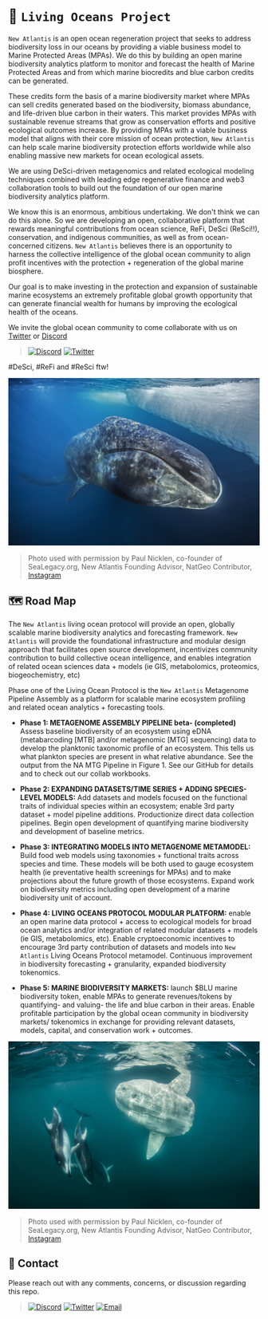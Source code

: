 # 🌊 `Living Oceans Project`
`New Atlantis` is an open ocean regeneration project that seeks to address biodiversity loss in our oceans by providing a viable business model to Marine Protected Areas (MPAs).  We do this by building an open marine biodiversity analytics platform to monitor and forecast the health of Marine Protected Areas and from which marine biocredits and blue carbon credits can be generated.  



These credits form the basis of a marine biodiversity market where MPAs can sell credits generated based on the biodiversity, biomass abundance, and life-driven blue carbon in their waters.    This market provides MPAs with sustainable revenue streams that grow as conservation efforts and positive ecological outcomes increase.  By providing MPAs with a viable business model that aligns with their core mission of ocean protection, `New Atlantis` can help scale marine biodiversity protection efforts worldwide while also enabling massive new markets for ocean ecological assets.  



We are using DeSci-driven metagenomics and related ecological modeling techniques combined with leading edge regenerative finance and web3 collaboration tools to build out the foundation of our open marine biodiversity analytics platform.  



We know this is an enormous, ambitious undertaking.  We don't think we can do this alone.  So we are developing an open, collaborative platform that rewards meaningful contributions from ocean science, ReFi, DeSci (ReSci!!), conservation, and indigenous communities,  as well as from ocean-concerned citizens.  `New Atlantis` believes there is an opportunity to harness the collective intelligence of the global ocean community to align profit incentives with the protection + regeneration of the global marine biosphere.  



Our goal is to make investing in the protection and expansion of sustainable marine ecosystems an extremely profitable global growth opportunity that can generate financial wealth for humans by improving the ecological health of the oceans.  


We invite the global ocean community to come collaborate with us on [Twitter](https://twitter.com/NewAtlantisDAO) or [Discord](https://discord.gg/newatlantis)

>[![Discord](https://img.shields.io/badge/Discord-New%20Atlantis-7289da)](https://discord.gg/newatlantis)
[![Twitter](https://img.shields.io/badge/Twitter-%40NewAtlantisDAO-00acee)](https://twitter.com/NewAtlantisDAO)

#DeSci, #ReFi and #ReSci ftw!

![Main Image](https://github.com/new-atlantis-dao/presentations/blob/main/322480_MM7354_06272006-02989a6.jpg)
>Photo used with permission by Paul Nicklen, co-founder of SeaLegacy.org, New Atlantis Founding Advisor, NatGeo Contributor, [Instagram](https://www.instagram.com/paulnicklen/) 


## 🗺 Road Map

The `New Atlantis` living ocean protocol will provide an open, globally scalable marine biodiversity analytics and forecasting framework. `New Atlantis` will provide the foundational infrastructure and modular design approach that facilitates open source development, incentivizes community contribution to build collective ocean intelligence, and enables integration of related ocean sciences data + models (ie GIS, metabolomics, proteomics, biogeochemistry, etc)



Phase one of the Living Ocean Protocol is the `New Atlantis` Metagenome Pipeline Assembly as a platform for scalable marine ecosystem profiling and related ocean analytics + forecasting tools.



* **Phase 1: METAGENOME ASSEMBLY PIPELINE beta- (completed)**  Assess baseline biodiversity of an ecosystem using eDNA (metabarcoding [MTB] and/or metagenomic [MTG] sequencing) data to develop the planktonic taxonomic profile of an ecosystem. This tells us what plankton species are present in what relative abundance.  See the output from the NA MTG Pipeline in Figure 1.  See our GitHub for details and to check out our collab workbooks.


* **Phase 2: EXPANDING DATASETS/TIME SERIES + ADDING SPECIES-LEVEL MODELS:** Add datasets and models focused on the functional traits of individual  species within an ecosystem; enable 3rd party dataset + model pipeline additions.  Productionize direct data collection pipelines.  Begin open development of quantifying marine biodiversity and development of baseline metrics.  
 

* **Phase 3: INTEGRATING MODELS INTO METAGENOME METAMODEL:** Build food web models using  taxonomies + functional traits across species and time.  These models will be both used to gauge ecosystem health (ie preventative health screenings for MPAs) and to make projections about the future growth of those ecosystems.  Expand work on biodiversity metrics including open development of a marine biodiversity unit of account.
 

* **Phase 4: LIVING OCEANS PROTOCOL MODULAR PLATFORM:** enable an open marine data protocol + access to ecological models for broad ocean analytics and/or integration of related modular datasets + models (ie GIS, metabolomics, etc).  Enable cryptoeconomic incentives to encourage 3rd party contribution of datasets and models into `New Atlantis` Living Oceans Protocol metamodel.  Continuous improvement in biodiversity forecasting + granularity, expanded biodiversity tokenomics.
 

* **Phase 5: MARINE BIODIVERSITY MARKETS:** launch $BLU marine biodiversity token, enable MPAs to generate revenues/tokens by quantifying- and valuing- the life and blue carbon in their areas.  Enable profitable participation by the global ocean community in biodiversity markets/ tokenomics in exchange for providing relevant datasets, models, capital, and conservation work + outcomes.

![Second Image](https://github.com/new-atlantis-dao/presentations/blob/main/Offshore-140831-004952.jpg)
>Photo used with permission by Paul Nicklen, co-founder of SeaLegacy.org, New Atlantis Founding Advisor, NatGeo Contributor, [Instagram](https://www.instagram.com/paulnicklen/) 


## 📲 Contact
Please reach out with any comments, concerns, or discussion regarding this repo.

>[![Discord](https://img.shields.io/badge/Discord-New%20Atlantis-7289da)](https://discord.gg/newatlantis)
[![Twitter](https://img.shields.io/badge/Twitter-%40NewAtlantisDAO-00acee)](https://twitter.com/NewAtlantisDAO)
[![Email](https://img.shields.io/badge/Email-tom%40newatlantis.io-%23ffce00)](tom@newatlantis.io)
